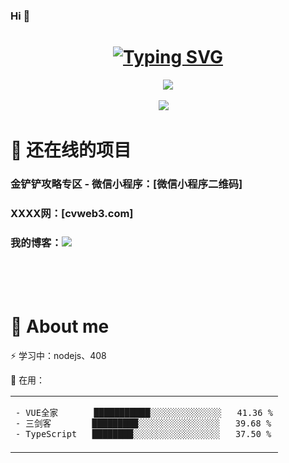 ### Hi 👋
<h1 align="center">
<a href="https://pany.netlify.app"><img src="https://readme-typing-svg.herokuapp.com?font=Fira+Code&weight=600&size=30&duration=1000&pause=1000&color=000000&background=A75EFF00&vCenter=true&width=580&lines=console.log('看个乐子，还没实现:D')" alt="Typing SVG" />
</a>
</h1>

<div align="center">
<img order-radius="100px" src="https://npm.elemecdn.com/anzhiyu-assets/image/common/github-info/Knock-Code.gif"/></div>
<br>
<div align="center">
  <a href="https://pany.netlify.app"><img src="https://img.shields.io/badge/pany-个人博客-blue"></a>&emsp;
<!--   <a href="https://twitter.com/anzhiyu_c"><img src="https://img.shields.io/badge/twitter-%E6%8E%A8%E7%89%B9-blue"></a>&emsp;
  <a href="https://www.youtube.com/channel/UC1zFQPt_DccDr0pn60jzoQQ"><img src="https://img.shields.io/badge/youtube-%E6%B2%B9%E7%AE%A1-c32136"></a>&emsp;
  <a href="https://blog.csdn.net/CZW2268025923?spm=1010.2135.3001.5343"><img src="https://img.shields.io/badge/CSDN-%E5%8D%9A%E5%AE%A2-c32136"></a>&emsp;
  <a href="https://space.bilibili.com/372204786"><img src="https://img.shields.io/badge/bilibili-B%E7%AB%99-ff69b4"></a>&emsp;
  <a href="https://www.zhihu.com/people/xi-gua-pi-pi-60"><img src="https://img.shields.io/badge/zhihu-%E7%9F%A5%E4%B9%8E-blue"></a>&emsp; -->
</div>

# 🙋 还在线的项目
### 金铲铲攻略专区 - 微信小程序：[微信小程序二维码]
### XXXX网：[cvweb3.com]
### 我的博客：<a href="https://pany.netlify.app"><img src="https://img.shields.io/badge/pany-个人博客-blue"></a>&emsp;
</br>
</br>
</br>

# 🙋 About me
⚡ 学习中：nodejs、408
&emsp;&emsp;

🧠 在用：
<table align="center">
<tr>
<td valign="top">

<!--START_SECTION:waka-->

```txt
- VUE全家       ███████████░░░░░░░░░░░░░░   41.36 %
- 三剑客        █████████░░░░░░░░░░░░░░░░   39.68 %
- TypeScript   ████████░░░░░░░░░░░░░░░░░   37.50 %
```
<!--END_SECTION:waka-->

</tr>
</table>
</br>
</br>
</br>
</br>
</br>
</br>
